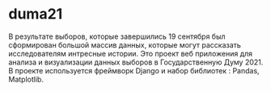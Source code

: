 # duma21
В результате выборов, которые завершились 19 сентября был сформирован большой массив данных, которые могут рассказать исследователям интресные истории. Это проект веб приложения для анализа и визуализации данных выборов в Государственную Думу 2021. В проекте используется фреймворк Django и набор библиотек : Pandas, Matplotlib. 
